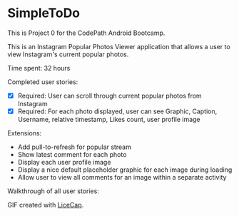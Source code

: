 # SimpleToDo

This is Project 0 for the CodePath Android Bootcamp.

This is an Instagram Popular Photos Viewer application that allows a user to view Instagram's current popular photos.

Time spent: 32 hours

Completed user stories:

 * [x] Required: User can scroll through current popular photos from Instagram
 * [x] Required: For each photo displayed, user can see Graphic, Caption, Username, relative timestamp, Likes count, user profile image
 
 Extensions:

 * Add pull-to-refresh for popular stream
 * Show latest comment for each photo
 * Display each user profile image
 * Display a nice default placeholder graphic for each image during loading
 * Allow user to view all comments for an image within a separate activity

Walkthrough of all user stories:

GIF created with [LiceCap](http://www.cockos.com/licecap/).
